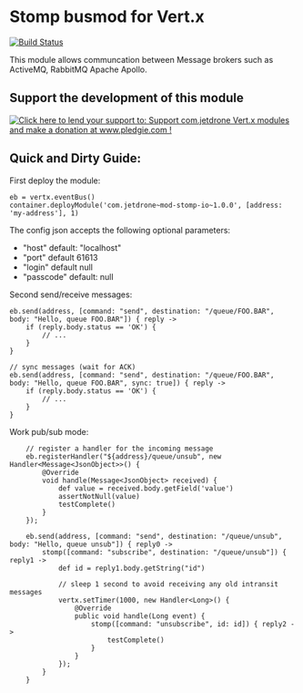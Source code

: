 Stomp busmod for Vert.x
=============================

[![Build Status](https://travis-ci.org/pmlopes/mod-stomp-io.svg?branch=master)](https://travis-ci.org/pmlopes/mod-stomp-io)

This module allows communcation between Message brokers such as ActiveMQ, RabbitMQ Apache Apollo.

Support the development of this module
--------------------------------------

[![Click here to lend your support to: Support com.jetdrone Vert.x modules and make a donation at www.pledgie.com !](http://www.pledgie.com/campaigns/19785.png?skin_name=chrome)](http://www.pledgie.com/campaigns/19785)


Quick and Dirty Guide:
--------------------------------------

First deploy the module:

    eb = vertx.eventBus()
    container.deployModule('com.jetdrone~mod-stomp-io~1.0.0', [address: 'my-address'], 1)

The config json accepts the following optional parameters:

* "host" default: "localhost"
* "port" default 61613
* "login" default null
* "passcode" default: null

Second send/receive messages:

    eb.send(address, [command: "send", destination: "/queue/FOO.BAR", body: "Hello, queue FOO.BAR"]) { reply ->
        if (reply.body.status == 'OK') {
            // ...
        }
    }

    // sync messages (wait for ACK)
    eb.send(address, [command: "send", destination: "/queue/FOO.BAR", body: "Hello, queue FOO.BAR", sync: true]) { reply ->
        if (reply.body.status == 'OK') {
            // ...
        }
    }
    
Work pub/sub mode:

        // register a handler for the incoming message
        eb.registerHandler("${address}/queue/unsub", new Handler<Message<JsonObject>>() {
            @Override
            void handle(Message<JsonObject> received) {
                def value = received.body.getField('value')
                assertNotNull(value)
                testComplete()
            }
        });

        eb.send(address, [command: "send", destination: "/queue/unsub", body: "Hello, queue unsub"]) { reply0 ->
            stomp([command: "subscribe", destination: "/queue/unsub"]) { reply1 ->
                def id = reply1.body.getString("id")

                // sleep 1 second to avoid receiving any old intransit messages
                vertx.setTimer(1000, new Handler<Long>() {
                    @Override
                    public void handle(Long event) {
                        stomp([command: "unsubscribe", id: id]) { reply2 ->
                            testComplete()
                        }
                    }
                });
            }
        }

